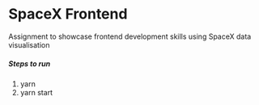# SpaceX Frontend
Assignment to showcase frontend development skills using SpaceX data visualisation

##### Steps to run #####
1. yarn
2. yarn start